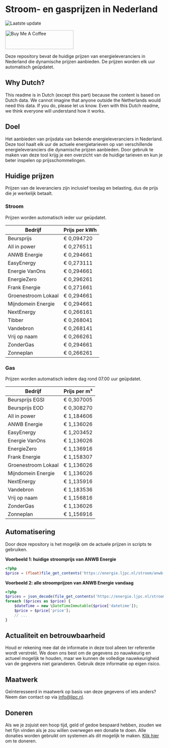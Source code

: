 # Stroom- en gasprijzen in Nederland

![Laatste update](https://img.shields.io/badge/laatste%20update-2024--07--24%2006%3A00%20CET-brightgreen)

<a href="https://www.buymeacoffee.com/Lars-" target="_blank"><img src="https://cdn.buymeacoffee.com/buttons/v2/default-orange.png" alt="Buy Me A Coffee" height="60" style="height: 60px !important;width: 217px !important;" ></a>

Deze repository bevat de huidige prijzen van energieleveranciers in Nederland die dynamische prijzen aanbieden. De prijzen worden elk uur automatisch geüpdatet.

## Why Dutch?

This readme is in Dutch (except this part) because the content is based on Dutch data. We cannot imagine that anyone outside the Netherlands would need this data. If you do, please let us know. Even with this Dutch readme, we think
everyone will understand how it works.

## Doel

Het aanbieden van prijsdata van bekende energieleveranciers in Nederland. Deze tool haalt elk uur de actuele energietarieven op van verschillende energieleveranciers die dynamische prijzen aanbieden. Door gebruik te maken van deze tool
krijg je een overzicht van de huidige tarieven en kun je beter inspelen op prijsschommelingen.

## Huidige prijzen

Prijzen van de leveranciers zijn inclusief toeslag en belasting, dus de prijs die je werkelijk betaalt.

### Stroom

Prijzen worden automatisch ieder uur geüpdatet.

 Bedrijf | Prijs per kWh 
---------|---------------
Beursprijs | € 0,094720
All in power | € 0,276511
ANWB Energie | € 0,294661
EasyEnergy | € 0,273111
Energie VanOns | € 0,294661
EnergieZero | € 0,296261
Frank Energie | € 0,271661
Groenestroom Lokaal | € 0,294661
Mijndomein Energie | € 0,294661
NextEnergy | € 0,266161
Tibber | € 0,268041
Vandebron | € 0,268141
Vrij op naam | € 0,266261
ZonderGas | € 0,294661
Zonneplan | € 0,266261


### Gas

Prijzen worden automatisch iedere dag rond 07.00 uur geüpdatet.

 Bedrijf | Prijs per m³ 
---------|--------------
Beursprijs EGSI | € 0,307005
Beursprijs EOD | € 0,308270
All in power | € 1,184606
ANWB Energie | € 1,136026
EasyEnergy | € 1,203452
Energie VanOns | € 1,136026
EnergieZero | € 1,136916
Frank Energie | € 1,158307
Groenestroom Lokaal | € 1,136026
Mijndomein Energie | € 1,136026
NextEnergy | € 1,135916
Vandebron | € 1,183536
Vrij op naam | € 1,156816
ZonderGas | € 1,136026
Zonneplan | € 1,156916


## Automatisering

Door deze repository is het mogelijk om de actuele prijzen in scripts te gebruiken.

**Voorbeeld 1: huidige stroomprijs van ANWB Energie**

```php
<?php
$price = (float)file_get_contents('https://energie.ljpc.nl/stroom/anwb-energie-nu.txt');

```

**Voorbeeld 2: alle stroomprijzen van ANWB Energie vandaag**

```php
<?php
$prices = json_decode(file_get_contents('https://energie.ljpc.nl/stroom/all-in-power-vandaag.json'),true);
foreach ($prices as $price) {
    $dateTime = new \DateTimeImmutable($price['datetime']);
    $price = $price['price'];
    // ...
}
```

## Actualiteit en betrouwbaarheid

Houd er rekening mee dat de informatie in deze tool alleen ter referentie wordt verstrekt. We doen ons best om de gegevens zo nauwkeurig en actueel mogelijk te houden, maar we kunnen de volledige nauwkeurigheid van de gegevens niet
garanderen. Gebruik deze informatie op eigen risico.

## Maatwerk

Geïnteresseerd in maatwerk op basis van deze gegevens of iets anders? Neem dan contact op
via [info@ljpc.nl](mailto:info@ljpc.nl?subject=Energie%20prijzen).

## Doneren

Als we je zojuist een hoop tijd, geld of gedoe bespaard hebben, zouden we het fijn vinden als je zou willen overwegen een
donatie te doen. Alle donaties worden gebruikt om systemen als dit mogelijk te
maken. [Klik hier](https://www.buymeacoffee.com/Lars-) om te doneren.
